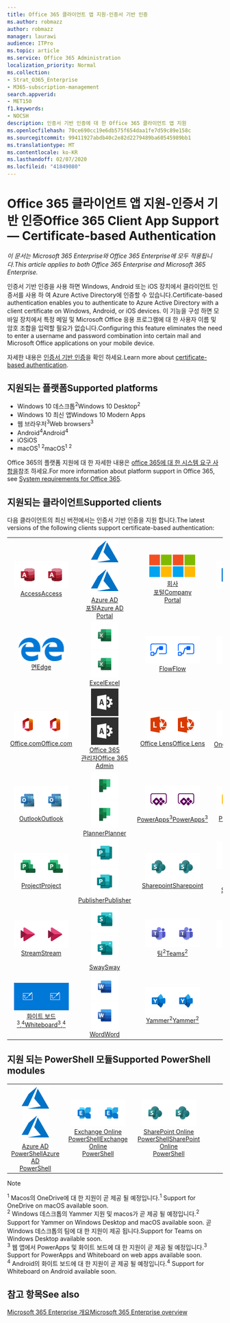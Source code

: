 ```yaml
---
title: Office 365 클라이언트 앱 지원-인증서 기반 인증
ms.author: robmazz
author: robmazz
manager: laurawi
audience: ITPro
ms.topic: article
ms.service: Office 365 Administration
localization_priority: Normal
ms.collection:
- Strat_O365_Enterprise
- M365-subscription-management
search.appverid:
- MET150
f1.keywords:
- NOCSH
description: 인증서 기반 인증에 대 한 Office 365 클라이언트 앱 지원
ms.openlocfilehash: 70ce690cc19e6db575f654daa1fe7d59c89e158c
ms.sourcegitcommit: 99411927abdb40c2e82d2279489ba60545989bb1
ms.translationtype: MT
ms.contentlocale: ko-KR
ms.lasthandoff: 02/07/2020
ms.locfileid: "41849080"
---
```

# <a name="office-365-client-app-support--certificate-based-authentication"></a><span data-ttu-id="d1102-103">Office 365 클라이언트 앱 지원-인증서 기반 인증</span><span class="sxs-lookup"><span data-stu-id="d1102-103">Office 365 Client App Support — Certificate-based Authentication</span></span>

<span data-ttu-id="d1102-104">*이 문서는 Microsoft 365 Enterprise와 Office 365 Enterprise에 모두 적용됩니다.*</span><span class="sxs-lookup"><span data-stu-id="d1102-104">*This article applies to both Office 365 Enterprise and Microsoft 365 Enterprise.*</span></span>

<span data-ttu-id="d1102-105">인증서 기반 인증을 사용 하면 Windows, Android 또는 iOS 장치에서 클라이언트 인증서를 사용 하 여 Azure Active Directory에 인증할 수 있습니다.</span><span class="sxs-lookup"><span data-stu-id="d1102-105">Certificate-based authentication enables you to authenticate to Azure Active Directory with a client certificate on Windows, Android, or iOS devices.</span></span> <span data-ttu-id="d1102-106">이 기능을 구성 하면 모바일 장치에서 특정 메일 및 Microsoft Office 응용 프로그램에 대 한 사용자 이름 및 암호 조합을 입력할 필요가 없습니다.</span><span class="sxs-lookup"><span data-stu-id="d1102-106">Configuring this feature eliminates the need to enter a username and password combination into certain mail and Microsoft Office applications on your mobile device.</span></span>

<span data-ttu-id="d1102-107">자세한 내용은 [인증서 기반 인증](https://docs.microsoft.com/azure/active-directory/authentication/active-directory-certificate-based-authentication-get-started)을 확인 하세요.</span><span class="sxs-lookup"><span data-stu-id="d1102-107">Learn more about [certificate-based authentication](https://docs.microsoft.com/azure/active-directory/authentication/active-directory-certificate-based-authentication-get-started).</span></span>

## <a name="supported-platforms"></a><span data-ttu-id="d1102-108">지원되는 플랫폼</span><span class="sxs-lookup"><span data-stu-id="d1102-108">Supported platforms</span></span>

 - <span data-ttu-id="d1102-109">Windows 10 데스크톱<sup>2</sup></span><span class="sxs-lookup"><span data-stu-id="d1102-109">Windows 10 Desktop<sup>2</sup></span></span>
 - <span data-ttu-id="d1102-110">Windows 10 최신 앱</span><span class="sxs-lookup"><span data-stu-id="d1102-110">Windows 10 Modern Apps</span></span>
 - <span data-ttu-id="d1102-111">웹 브라우저<sup>3</sup></span><span class="sxs-lookup"><span data-stu-id="d1102-111">Web browsers<sup>3</sup></span></span>
 - <span data-ttu-id="d1102-112">Android<sup>4</sup></span><span class="sxs-lookup"><span data-stu-id="d1102-112">Android<sup>4</sup></span></span>
 - <span data-ttu-id="d1102-113">iOS</span><span class="sxs-lookup"><span data-stu-id="d1102-113">iOS</span></span>
 - <span data-ttu-id="d1102-114">macOS<sup>1</sup> <sup>2</sup></span><span class="sxs-lookup"><span data-stu-id="d1102-114">macOS<sup>1</sup> <sup>2</sup></span></span>

<span data-ttu-id="d1102-115">Office 365의 플랫폼 지원에 대 한 자세한 내용은 [office 365에 대 한 시스템 요구 사항을](https://products.office.com/office-system-requirements)참조 하세요.</span><span class="sxs-lookup"><span data-stu-id="d1102-115">For more information about platform support in Office 365, see [System requirements for Office 365](https://products.office.com/office-system-requirements).</span></span>

## <a name="supported-clients"></a><span data-ttu-id="d1102-116">지원되는 클라이언트</span><span class="sxs-lookup"><span data-stu-id="d1102-116">Supported clients</span></span>

<span data-ttu-id="d1102-117">다음 클라이언트의 최신 버전에서는 인증서 기반 인증을 지원 합니다.</span><span class="sxs-lookup"><span data-stu-id="d1102-117">The latest versions of the following clients support certificate-based authentication:</span></span>

| | | | | | |
|:---:|:---:|:---:|:---:|:---:|:---:|
| <span data-ttu-id="d1102-118">![Access 아이콘](media/o365-access-64x64.png)</span><span class="sxs-lookup"><span data-stu-id="d1102-118">![Access icon](media/o365-access-64x64.png)</span></span> <br> [<span data-ttu-id="d1102-119">Access</span><span class="sxs-lookup"><span data-stu-id="d1102-119">Access</span></span>](https://products.office.com/access) | <span data-ttu-id="d1102-120">![Azure 아이콘](media/o365-azure-64x64.png)</span><span class="sxs-lookup"><span data-stu-id="d1102-120">![Azure icon](media/o365-azure-64x64.png)</span></span> <br> [<span data-ttu-id="d1102-121">Azure AD <br> 포털</span><span class="sxs-lookup"><span data-stu-id="d1102-121">Azure AD <br> Portal </span></span>](https://azure.microsoft.com/features/azure-portal/) | <span data-ttu-id="d1102-122">![회사 포털 아이콘](media/o365-microsoft-64x64.png)</span><span class="sxs-lookup"><span data-stu-id="d1102-122">![Company portal icon](media/o365-microsoft-64x64.png)</span></span> <br> [<span data-ttu-id="d1102-123">회사 <br> 포털</span><span class="sxs-lookup"><span data-stu-id="d1102-123">Company <br> Portal </span></span>](https://docs.microsoft.com/intune-user-help/sign-in-to-the-company-portal) | <span data-ttu-id="d1102-124">![Delve 아이콘](media/o365-delve-64x64.png)</span><span class="sxs-lookup"><span data-stu-id="d1102-124">![Delve icon](media/o365-delve-64x64.png)</span></span> <br> [<span data-ttu-id="d1102-125">Delve</span><span class="sxs-lookup"><span data-stu-id="d1102-125">Delve</span></span>](https://products.office.com/business/intelligent-search) | <span data-ttu-id="d1102-126">![Dynamics 365 아이콘](media/o365-dynamics365-64x64.png)</span><span class="sxs-lookup"><span data-stu-id="d1102-126">![Dynamics 365 icon](media/o365-dynamics365-64x64.png)</span></span> <br> [<span data-ttu-id="d1102-127">Dynamics 365</span><span class="sxs-lookup"><span data-stu-id="d1102-127">Dynamics 365</span></span>](https://dynamics.microsoft.com) 
| <span data-ttu-id="d1102-128">![에 지 아이콘](media/o365-edge-64x64.png)</span><span class="sxs-lookup"><span data-stu-id="d1102-128">![Edge icon](media/o365-edge-64x64.png)</span></span> <br> [<span data-ttu-id="d1102-129">면</span><span class="sxs-lookup"><span data-stu-id="d1102-129">Edge</span></span>](https://www.microsoft.com/windows/microsoft-edge) | <span data-ttu-id="d1102-130">![Excel 아이콘](media/o365-excel-64x64.png)</span><span class="sxs-lookup"><span data-stu-id="d1102-130">![Excel icon](media/o365-excel-64x64.png)</span></span> <br> [<span data-ttu-id="d1102-131">Excel</span><span class="sxs-lookup"><span data-stu-id="d1102-131">Excel</span></span>](https://products.office.com/excel) | <span data-ttu-id="d1102-132">![Flow 아이콘](media/o365-flow-64x64.png)</span><span class="sxs-lookup"><span data-stu-id="d1102-132">![Flow icon](media/o365-flow-64x64.png)</span></span> <br> [<span data-ttu-id="d1102-133">Flow</span><span class="sxs-lookup"><span data-stu-id="d1102-133">Flow</span></span>](https://flow.microsoft.com) | <span data-ttu-id="d1102-134">![Forms 아이콘](media/o365-forms-64x64.png)</span><span class="sxs-lookup"><span data-stu-id="d1102-134">![Forms icon](media/o365-forms-64x64.png)</span></span> <br> [<span data-ttu-id="d1102-135">Forms​​</span><span class="sxs-lookup"><span data-stu-id="d1102-135">Forms</span></span>](https://flow.microsoft.com/connectors/shared_microsoftforms/microsoft-forms/) | <span data-ttu-id="d1102-136">![Kaizala 아이콘](media/o365-kaizala-64x64.png)</span><span class="sxs-lookup"><span data-stu-id="d1102-136">![Kaizala icon](media/o365-kaizala-64x64.png)</span></span> <br> [<span data-ttu-id="d1102-137">Kaizala</span><span class="sxs-lookup"><span data-stu-id="d1102-137">Kaizala</span></span>](https://products.office.com/en/business/microsoft-kaizala) 
| <span data-ttu-id="d1102-138">![Office.com 아이콘](media/o365-office-64x64.png)</span><span class="sxs-lookup"><span data-stu-id="d1102-138">![Office.com icon](media/o365-office-64x64.png)</span></span> <br> [<span data-ttu-id="d1102-139">Office.com</span><span class="sxs-lookup"><span data-stu-id="d1102-139">Office.com</span></span>](https://www.office.com/) | <span data-ttu-id="d1102-140">![Office 365 관리 아이콘](media/o365-o365admin-64x64.png)</span><span class="sxs-lookup"><span data-stu-id="d1102-140">![Office 365 Admin icon](media/o365-o365admin-64x64.png)</span></span> <br> [<span data-ttu-id="d1102-141">Office 365 <br> 관리자</span><span class="sxs-lookup"><span data-stu-id="d1102-141">Office 365 <br> Admin</span></span>](https://products.office.com/business/manage-office-365-admin-app) | <span data-ttu-id="d1102-142">![렌즈 아이콘](media/o365-lens-64x64.png)</span><span class="sxs-lookup"><span data-stu-id="d1102-142">![Lens icon](media/o365-lens-64x64.png)</span></span> <br> [<span data-ttu-id="d1102-143">Office Lens</span><span class="sxs-lookup"><span data-stu-id="d1102-143">Office Lens</span></span>](https://www.microsoft.com/p/office-lens/9wzdncrfj3t8?activetab=pivot%3Aoverviewtab) | <span data-ttu-id="d1102-144">![비즈니스용 OneDrive 아이콘](media/o365-OneDrive-64x64.png)</span><span class="sxs-lookup"><span data-stu-id="d1102-144">![OneDrive for Business icon](media/o365-OneDrive-64x64.png)</span></span> <br> [<span data-ttu-id="d1102-145">OneDrive<sup>1</sup></span><span class="sxs-lookup"><span data-stu-id="d1102-145">OneDrive<sup>1</sup></span></span>](https://products.office.com/onedrive-for-business/online-cloud-storage) |  <span data-ttu-id="d1102-146">![OneNote 아이콘](media/o365-OneNote-64x64.png)</span><span class="sxs-lookup"><span data-stu-id="d1102-146">![OneNote icon](media/o365-OneNote-64x64.png)</span></span> <br> [<span data-ttu-id="d1102-147">OneNote</span><span class="sxs-lookup"><span data-stu-id="d1102-147">OneNote</span></span>](https://products.office.com/onenote) 
| <span data-ttu-id="d1102-148">![Outlook 아이콘](media/o365-outlook-64x64.png)</span><span class="sxs-lookup"><span data-stu-id="d1102-148">![Outlook icon](media/o365-outlook-64x64.png)</span></span> <br> [<span data-ttu-id="d1102-149">Outlook</span><span class="sxs-lookup"><span data-stu-id="d1102-149">Outlook</span></span>](https://products.office.com/outlook) | <span data-ttu-id="d1102-150">![Planner 아이콘](media/o365-planner-64x64.png)</span><span class="sxs-lookup"><span data-stu-id="d1102-150">![Planner icon](media/o365-planner-64x64.png)</span></span> <br> [<span data-ttu-id="d1102-151">Planner</span><span class="sxs-lookup"><span data-stu-id="d1102-151">Planner</span></span>](https://products.office.com/business/task-management-software) | <span data-ttu-id="d1102-152">![PowerApps 아이콘](media/o365-powerapps-64x64.png)</span><span class="sxs-lookup"><span data-stu-id="d1102-152">![PowerApps icon](media/o365-powerapps-64x64.png)</span></span> <br> [<span data-ttu-id="d1102-153">PowerApps<sup>3</sup></span><span class="sxs-lookup"><span data-stu-id="d1102-153">PowerApps<sup>3</sup></span></span>](https://powerapps.microsoft.com) | <span data-ttu-id="d1102-154">![PowerBI 아이콘](media/o365-powerbi-64x64.png)</span><span class="sxs-lookup"><span data-stu-id="d1102-154">![PowerBI icon](media/o365-powerbi-64x64.png)</span></span> <br> [<span data-ttu-id="d1102-155">Power BI</span><span class="sxs-lookup"><span data-stu-id="d1102-155">Power BI</span></span>](https://powerbi.microsoft.com)| <span data-ttu-id="d1102-156">![PowerPoint 아이콘](media/o365-powerpoint-64x64.png)</span><span class="sxs-lookup"><span data-stu-id="d1102-156">![PowerPoint icon](media/o365-powerpoint-64x64.png)</span></span> <br> [<span data-ttu-id="d1102-157">PowerPoint</span><span class="sxs-lookup"><span data-stu-id="d1102-157">PowerPoint</span></span>](https://products.office.com/powerpoint) 
| <span data-ttu-id="d1102-158">![Project 아이콘](media/o365-project-64x64.png)</span><span class="sxs-lookup"><span data-stu-id="d1102-158">![Project icon](media/o365-project-64x64.png)</span></span> <br> [<span data-ttu-id="d1102-159">Project</span><span class="sxs-lookup"><span data-stu-id="d1102-159">Project</span></span>](https://products.office.com/project) | <span data-ttu-id="d1102-160">![Publisher 아이콘](media/o365-publisher-64x64.png)</span><span class="sxs-lookup"><span data-stu-id="d1102-160">![Publisher icon](media/o365-publisher-64x64.png)</span></span> <br> [<span data-ttu-id="d1102-161">Publisher</span><span class="sxs-lookup"><span data-stu-id="d1102-161">Publisher</span></span>](https://products.office.com/publisher) | <span data-ttu-id="d1102-162">![SharePoint 아이콘](media/o365-sharepoint-64x64.png)</span><span class="sxs-lookup"><span data-stu-id="d1102-162">![SharePoint icon](media/o365-sharepoint-64x64.png)</span></span> <br> [<span data-ttu-id="d1102-163">Sharepoint</span><span class="sxs-lookup"><span data-stu-id="d1102-163">Sharepoint</span></span>](https://products.office.com/sharepoint) | <span data-ttu-id="d1102-164">![비즈니스용 Skype 아이콘](media/o365-skypeforbusiness-64x64.png)</span><span class="sxs-lookup"><span data-stu-id="d1102-164">![Skype for Business icon](media/o365-skypeforbusiness-64x64.png)</span></span> <br> [<span data-ttu-id="d1102-165"><br> 비즈니스용 Skype</span><span class="sxs-lookup"><span data-stu-id="d1102-165">Skype for <br> Business</span></span>](https://www.skype.com/business/) | <span data-ttu-id="d1102-166">![스티커 메모 아이콘](media/o365-stickynotes-64x64.png)</span><span class="sxs-lookup"><span data-stu-id="d1102-166">![Sticky Notes icon](media/o365-stickynotes-64x64.png)</span></span> <br> [<span data-ttu-id="d1102-167">스티커 메모</span><span class="sxs-lookup"><span data-stu-id="d1102-167">Sticky Notes</span></span>](https://www.microsoft.com/p/microsoft-sticky-notes/9nblggh4qghw) 
| <span data-ttu-id="d1102-168">![Stream 아이콘](media/o365-stream-64x64.png)</span><span class="sxs-lookup"><span data-stu-id="d1102-168">![Stream icon](media/o365-stream-64x64.png)</span></span> <br> [<span data-ttu-id="d1102-169">Stream</span><span class="sxs-lookup"><span data-stu-id="d1102-169">Stream</span></span>](https://stream.microsoft.com) | <span data-ttu-id="d1102-170">![Sway 아이콘](media/o365-sway-64x64.png)</span><span class="sxs-lookup"><span data-stu-id="d1102-170">![Sway icon](media/o365-sway-64x64.png)</span></span> <br> [<span data-ttu-id="d1102-171">Sway</span><span class="sxs-lookup"><span data-stu-id="d1102-171">Sway</span></span>](https://sway.com) | <span data-ttu-id="d1102-172">![Teams 아이콘](media/o365-teams-64x64.png)</span><span class="sxs-lookup"><span data-stu-id="d1102-172">![Teams icon](media/o365-teams-64x64.png)</span></span> <br> [<span data-ttu-id="d1102-173">팀<sup>2</sup></span><span class="sxs-lookup"><span data-stu-id="d1102-173">Teams<sup>2</sup></span></span>](https://products.office.com/microsoft-teams/group-chat-software) | <span data-ttu-id="d1102-174">![할 일 아이콘](media/o365-todo-64x64.png)</span><span class="sxs-lookup"><span data-stu-id="d1102-174">![To Do icon](media/o365-todo-64x64.png)</span></span> <br> [<span data-ttu-id="d1102-175">To Do</span><span class="sxs-lookup"><span data-stu-id="d1102-175">To Do</span></span>](https://todo.microsoft.com) | <span data-ttu-id="d1102-176">![Visio 아이콘](media/o365-visio-64x64.png)</span><span class="sxs-lookup"><span data-stu-id="d1102-176">![Visio icon](media/o365-visio-64x64.png)</span></span> <br> [<span data-ttu-id="d1102-177">Visio</span><span class="sxs-lookup"><span data-stu-id="d1102-177">Visio</span></span>](https://products.office.com/visio/flowchart-software) 
| <span data-ttu-id="d1102-178">![Whiteboard 아이콘](media/o365-whiteboard-64x64.png)</span><span class="sxs-lookup"><span data-stu-id="d1102-178">![Whiteboard icon](media/o365-whiteboard-64x64.png)</span></span> <br> [<span data-ttu-id="d1102-179">화이트 보드<sup>3</sup>,<sup>4</sup></span><span class="sxs-lookup"><span data-stu-id="d1102-179">Whiteboard<sup>3</sup>,<sup>4</sup></span></span>](https://whiteboard.microsoft.com/) | <span data-ttu-id="d1102-180">![Word 아이콘](media/o365-word-64x64.png)</span><span class="sxs-lookup"><span data-stu-id="d1102-180">![Word icon](media/o365-word-64x64.png)</span></span> <br> [<span data-ttu-id="d1102-181">Word</span><span class="sxs-lookup"><span data-stu-id="d1102-181">Word</span></span>](https://products.office.com/word) | <span data-ttu-id="d1102-182">![Yammer 아이콘](media/o365-yammer-64x64.png)</span><span class="sxs-lookup"><span data-stu-id="d1102-182">![Yammer icon](media/o365-yammer-64x64.png)</span></span> <br> [<span data-ttu-id="d1102-183">Yammer<sup>2</sup></span><span class="sxs-lookup"><span data-stu-id="d1102-183">Yammer<sup>2</sup></span></span>](https://products.office.com/yammer/yammer-overview) |

## <a name="supported-powershell-modules"></a><span data-ttu-id="d1102-184">지원 되는 PowerShell 모듈</span><span class="sxs-lookup"><span data-stu-id="d1102-184">Supported PowerShell modules</span></span>

| | | | | | |
|:---:|:---:|:---:|:---:|:---:|:---:|
| <span data-ttu-id="d1102-185">![Azure 아이콘](media/o365-azure-64x64.png)</span><span class="sxs-lookup"><span data-stu-id="d1102-185">![Azure icon](media/o365-azure-64x64.png)</span></span> <br> [<span data-ttu-id="d1102-186">Azure AD <br> PowerShell</span><span class="sxs-lookup"><span data-stu-id="d1102-186">Azure AD <br> PowerShell</span></span>](https://docs.microsoft.com/powershell/azure/active-directory/overview?view=azureadps-2.0) | <span data-ttu-id="d1102-187">![Exchange 아이콘](media/o365-exchange-64x64.png)</span><span class="sxs-lookup"><span data-stu-id="d1102-187">![Exchange icon](media/o365-exchange-64x64.png)</span></span> <br> [<span data-ttu-id="d1102-188">Exchange Online <br> PowerShell</span><span class="sxs-lookup"><span data-stu-id="d1102-188">Exchange Online <br> PowerShell</span></span>](https://docs.microsoft.com/powershell/exchange/exchange-online/exchange-online-powershell?view=exchange-ps) | <span data-ttu-id="d1102-189">![SharePoint 아이콘](media/o365-sharepoint-64x64.png)</span><span class="sxs-lookup"><span data-stu-id="d1102-189">![SharePoint icon](media/o365-sharepoint-64x64.png)</span></span> <br> [<span data-ttu-id="d1102-190">SharePoint Online <br> PowerShell</span><span class="sxs-lookup"><span data-stu-id="d1102-190">SharePoint Online <br> PowerShell</span></span>](https://docs.microsoft.com/powershell/sharepoint/sharepoint-online/connect-sharepoint-online)

> [!NOTE]
> <span data-ttu-id="d1102-191"><sup>1</sup> Macos의 OneDrive에 대 한 지원이 곧 제공 될 예정입니다.</span><span class="sxs-lookup"><span data-stu-id="d1102-191"><sup>1</sup> Support for OneDrive on macOS available soon.</span></span> <br>
> <span data-ttu-id="d1102-192"><sup>2</sup> Windows 데스크톱의 Yammer 지원 및 macos가 곧 제공 될 예정입니다.</span><span class="sxs-lookup"><span data-stu-id="d1102-192"><sup>2</sup> Support for Yammer on Windows Desktop and macOS available soon.</span></span> <span data-ttu-id="d1102-193">곧 Windows 데스크톱의 팀에 대 한 지원이 제공 됩니다.</span><span class="sxs-lookup"><span data-stu-id="d1102-193">Support for Teams on Windows Desktop available soon.</span></span><br>
> <span data-ttu-id="d1102-194"><sup>3</sup> 웹 앱에서 PowerApps 및 화이트 보드에 대 한 지원이 곧 제공 될 예정입니다.</span><span class="sxs-lookup"><span data-stu-id="d1102-194"><sup>3</sup> Support for PowerApps and Whiteboard on web apps available soon.</span></span> <br>
> <span data-ttu-id="d1102-195"><sup>4</sup> Android의 화이트 보드에 대 한 지원이 곧 제공 될 예정입니다.</span><span class="sxs-lookup"><span data-stu-id="d1102-195"><sup>4</sup> Support for Whiteboard on Android available soon.</span></span>

## <a name="see-also"></a><span data-ttu-id="d1102-196">참고 항목</span><span class="sxs-lookup"><span data-stu-id="d1102-196">See also</span></span>

[<span data-ttu-id="d1102-197">Microsoft 365 Enterprise 개요</span><span class="sxs-lookup"><span data-stu-id="d1102-197">Microsoft 365 Enterprise overview</span></span>](https://docs.microsoft.com/microsoft-365/enterprise/microsoft-365-overview)
